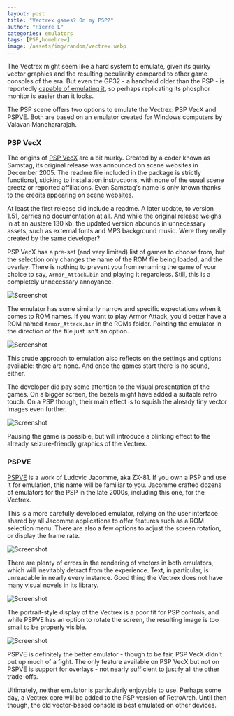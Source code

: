 ```yaml
---
layout: post
title: "Vectrex games? On my PSP?"
author: "Pierre L"
categories: emulators
tags: [PSP,homebrew]
image: /assets/img/random/vectrex.webp
---
```


The Vectrex might seem like a hard system to emulate, given its quirky vector graphics and the resulting peculiarity compared to other game consoles of the era. But even the GP32 - a handheld older than the PSP - is reportedly [capable of emulating it](https://pdroms.de/miscellaneous/vecx-gp-v1-vectrex-emulator-for-gp32), so perhaps replicating its phosphor monitor is easier than it looks.

The PSP scene offers two options to emulate the Vectrex: PSP VecX and PSPVE. Both are based on an emulator created for Windows computers by Valavan Manohararajah.

### PSP VecX

The origins of [PSP VecX](https://archive.org/details/pspvecx.7z) are a bit murky. Created by a coder known as Samstag, its original release was announced on scene websites in December 2005. The readme file included in the package is strictly functional, sticking to installation instructions, with none of the usual scene greetz or reported affiliations. Even Samstag's name is only known thanks to the credits appearing on scene websites.

At least the first release did include a readme. A later update, to version 1.51, carries no documentation at all. And while the original release weighs in at an austere 130 kb, the updated version abounds in unnecessary assets, such as external fonts and MP3 background music. Were they really created by the same developer?

PSP VecX has a pre-set (and very limited) list of games to choose from, but the selection only changes the name of the ROM file being loaded, and the overlay. There is nothing to prevent you from renaming the game of your choice to say, `Armor_Attack.bin` and playing it regardless. Still, this is a completely unnecessary annoyance.

![Screenshot](https://github.com/PSP-Archive/PSP-Archive.github.io/raw/gh-pages/assets/img/snaps/20220101180305.webp)

The emulator has some similarly narrow and specific expectations when it comes to ROM names. If you want to play Armor Attack, you'd better have a ROM named `Armor_Attack.bin` in the ROMs folder. Pointing the emulator in the direction of the file just isn't an option.

![Screenshot](https://github.com/PSP-Archive/PSP-Archive.github.io/raw/gh-pages/assets/img/snaps/20220101180441.webp)

This crude approach to emulation also reflects on the settings and options available: there are none. And once the games start there is no sound, either.

The developer did pay some attention to the visual presentation of the games. On a bigger screen, the bezels might have added a suitable retro touch. On a PSP though, their main effect is to squish the already tiny vector images even further.

![Screenshot](https://github.com/PSP-Archive/PSP-Archive.github.io/raw/gh-pages/assets/img/snaps/20220101180731.webp)

Pausing the game is possible, but will introduce a blinking effect to the already seizure-friendly graphics of the Vectrex.

### PSPVE

[PSPVE](https://archive.org/details/pspve-v1.0.2-fw3x.7z) is a work of Ludovic Jacomme, aka ZX-81. If you own a PSP and use it for emulation, this name will be familiar to you. Jacomme crafted dozens of emulators for the PSP in the late 2000s, including this one, for the Vectrex.

This is a more carefully developed emulator, relying on the user interface shared by all Jacomme applications to offer features such as a ROM selection menu. There are also a few options to adjust the screen rotation, or display the frame rate. 

![Screenshot](https://github.com/PSP-Archive/PSP-Archive.github.io/raw/gh-pages/assets/img/snaps/PSPVE-interface.webp)

There are plenty of errors in the rendering of vectors in both emulators, which will inevitably detract from the experience. Text, in particular, is unreadable in nearly every instance. Good thing the Vectrex does not have many visual novels in its library.

![Screenshot](https://github.com/PSP-Archive/PSP-Archive.github.io/raw/gh-pages/assets/img/snaps/20220101180036.webp)

The portrait-style display of the Vectrex is a poor fit for PSP controls, and while PSPVE has an option to rotate the screen, the resulting image is too small to be properly visible.

![Screenshot](https://github.com/PSP-Archive/PSP-Archive.github.io/raw/gh-pages/assets/img/snaps/20220101175409.webp)

PSPVE is definitely the better emulator - though to be fair, PSP VecX didn't put up much of a fight. The only feature available on PSP VecX but not on PSPVE is support for overlays - not nearly sufficient to justify all the other trade-offs.

Ultimately, neither emulator is particularly enjoyable to use. Perhaps some day, a Vectrex core will be added to the PSP version of RetroArch. Until then though, the old vector-based console is best emulated on other devices.
